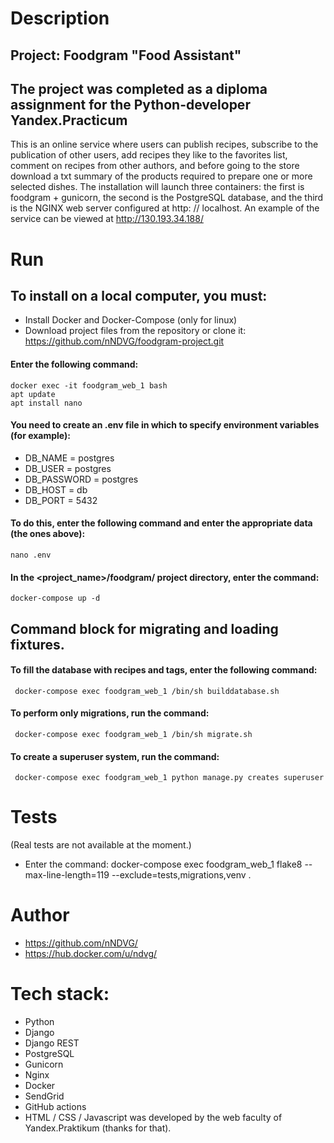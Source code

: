 # Description
## Project: Foodgram "Food Assistant"
## The project was completed as a diploma assignment for the Python-developer Yandex.Practicum
This is an online service where users can publish recipes, subscribe to the publication of other users, add recipes 
they like to the favorites list, comment on recipes from other authors, and before going to the store download a 
txt summary of the products required to prepare one or more selected dishes.
The installation will launch three containers: the first is foodgram + gunicorn, the second is the PostgreSQL database, 
and the third is the NGINX web server configured at http: // localhost.
An example of the service can be viewed at http://130.193.34.188/

# Run
## To install on a local computer, you must:
* Install Docker and Docker-Compose (only for linux)
* Download project files from the repository or clone it: https://github.com/nNDVG/foodgram-project.git
#### Enter the following command:
    docker exec -it foodgram_web_1 bash
    apt update
    apt install nano
#### You need to create an .env file in which to specify environment variables (for example): 
  - DB_NAME = postgres
  - DB_USER = postgres
  - DB_PASSWORD = postgres
  - DB_HOST = db
  - DB_PORT = 5432

#### To do this, enter the following command and enter the appropriate data (the ones above):
    nano .env 

#### In the <project_name>/foodgram/ project directory, enter the command:
    docker-compose up -d

## Command block for migrating and loading fixtures. 
#### To fill the database with recipes and tags, enter the following command:
     docker-compose exec foodgram_web_1 /bin/sh builddatabase.sh

#### To perform only migrations, run the command:
     docker-compose exec foodgram_web_1 /bin/sh migrate.sh
  
#### To create a superuser system, run the command:
     docker-compose exec foodgram_web_1 python manage.py creates superuser
  
# Tests
(Real tests are not available at the moment.)  
* Enter the command:
    docker-compose exec foodgram_web_1 flake8 --max-line-length=119 --exclude=tests,migrations,venv .


# Author
 - https://github.com/nNDVG/
 - https://hub.docker.com/u/ndvg/

# Tech stack:
* Python
* Django
* Django REST
* PostgreSQL
* Gunicorn
* Nginx
* Docker
* SendGrid  
* GitHub actions
* HTML / CSS / Javascript was developed by the web faculty of Yandex.Praktikum (thanks for that). 
